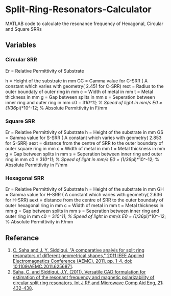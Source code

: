 # Split-Ring-Resonators-Calculator
MATLAB code to calculate the resonance frequency of Hexagonal, Circular and Square SRRs
## Variables
### Circular SRR

Er = Relative Permittivity of Substrate

h = Height of the substrate in mm
GC = Gamma value for C-SRR ( A constant which varies with geometry( 2.451 for C-SRR)
rext = Radius to the outer boundaty of outer ring in mm
c = Width of metal in mm
t = Metal thickness in mm
g = Gap between splits in mm
s = Seperation between inner ring and outer ring in mm
c0 = 3*10^11; % Speed of light in mm/s
E0 = (1/36*pi)*10^-12; % Absolute Permittivity in F/mm

### Square SRR

Er = Relative Permittivity of Substrate
h = Height of the substrate in mm
GS = Gamma value for S-SRR ( A constant which varies with geometry( 2.853 for S-SRR)
aext = distance from the centre of SRR to the outer boundaty of outer square ring in mm
c = Width of metal in mm
t = Metal thickness in mm
g = Gap between splits in mm
s = Seperation between inner ring and outer ring in mm
c0 = 3*10^11; % Speed of light in mm/s
E0 = (1/36*pi)*10^-12; % Absolute Permittivity in F/mm

### Hexagonal SRR

Er = Relative Permittivity of Substrate
h = Height of the substrate in mm
GH = Gamma value for H-SRR ( A constant which varies with geometry( 2.636 for H-SRR)
aext = distance from the centre of SRR to the outer boundaty of outer hexagonal ring in mm
c = Width of metal in mm
t = Metal thickness in mm
g = Gap between splits in mm
s = Seperation between inner ring and outer ring in mm
c0 = 3*10^11; % Speed of light in mm/s
E0 = (1/36*pi)*10^-12; % Absolute Permittivity in F/mm

## Referance
1. [C. Saha and J. Y. Siddiqui, "A comparative analyis for split ring resonators of different geometrical shapes," 2011 IEEE Applied Electromagnetics Conference (AEMC), 2011, pp. 1-4, doi: 10.1109/AEMC.2011.6256871](https://ieeexplore.ieee.org/document/6256871).
2. [Saha, C. and Siddiqui, J.Y. (2011), Versatile CAD formulation for estimation of the resonant frequency and magnetic polarizability of circular split ring resonators. Int J RF and Microwave Comp Aid Eng, 21: 432-438](https://onlinelibrary.wiley.com/action/showCitFormats?doi=10.1002%2Fmmce.20533).
